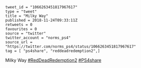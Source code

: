 ```
tweet_id = "1066263451817967617"
type = "tweet"
title = "Milky Way"
published = 2018-11-24T09:33:11Z
retweets = 0
favourites = 0
source = "twitter"
twitter_account = "norms_ps4"
source_url = "https://twitter.com/norms_ps4/status/1066263451817967617"
tag = [ "ps4share", "reddeadredemption2",]
```

Milky Way [#RedDeadRedemption2](/tags/reddeadredemption2/) [#PS4share](/tags/ps4share/)

<p class='image'><img src='http://mnf.m17s.net/2018/11/24/Dswg9P9WkAA2V8P.jpg' alt=''></p>

